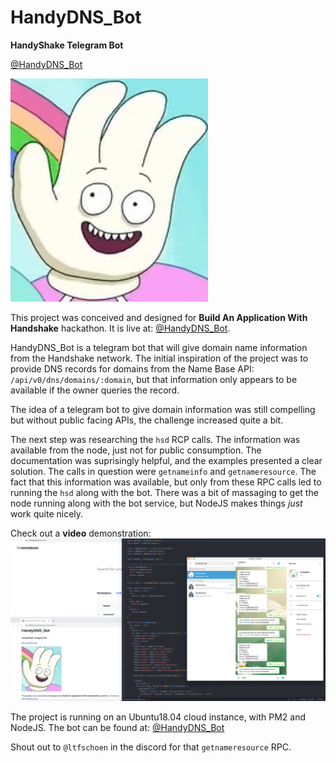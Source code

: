 # HandyDNS_Bot
**HandyShake Telegram Bot**

[@HandyDNS_Bot](https://telegram.me/HandyDNS_Bot)

![Handy](images/Handy.png)

This project was conceived and designed for **Build An Application With Handshake** hackathon. It is live at: [@HandyDNS_Bot](https://telegram.me/HandyDNS_Bot).

HandyDNS_Bot is a telegram bot that will give domain name information from the Handshake network. The initial inspiration of the project was to provide DNS records for domains from the Name Base API:
`/api/v0/dns/domains/:domain`, but that information only appears to be available if the owner queries the record.

The idea of a telegram bot to give domain information was still compelling but without public facing APIs, the challenge increased quite a bit. 

The next step was researching the `hsd` RCP calls.  The information was available from the node, just not for public consumption. The documentation was suprisingly helpful, and the examples presented a clear solution. The calls in question were `getnameinfo` and `getnameresource`. The fact that this information was available, but only from these RPC calls led to running the `hsd` along with the bot. There was a bit of massaging to get the node running along with the bot service, but NodeJS makes things *just* work quite nicely.

Check out a **video** demonstration:
[![Handy demo](images/video-image2.png)](https://vimeo.com/448245155)

The project is running on an Ubuntu18.04 cloud instance, with PM2 and NodeJS.
The bot can be found at: [@HandyDNS_Bot](https://telegram.me/HandyDNS_Bot)

Shout out to `@ltfschoen` in the discord for that `getnameresource` RPC.